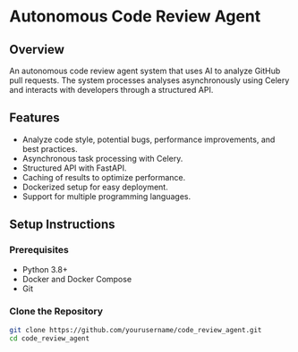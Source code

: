 # Autonomous Code Review Agent

## Overview

An autonomous code review agent system that uses AI to analyze GitHub pull requests. The system processes analyses asynchronously using Celery and interacts with developers through a structured API.

## Features

- Analyze code style, potential bugs, performance improvements, and best practices.
- Asynchronous task processing with Celery.
- Structured API with FastAPI.
- Caching of results to optimize performance.
- Dockerized setup for easy deployment.
- Support for multiple programming languages.

## Setup Instructions

### Prerequisites

- Python 3.8+
- Docker and Docker Compose
- Git

### Clone the Repository

```bash
git clone https://github.com/yourusername/code_review_agent.git
cd code_review_agent